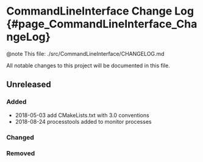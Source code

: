 # CommandLineInterface Change Log {#page_CommandLineInterface_ChangeLog}

@note This file: ./src/CommandLineInterface/CHANGELOG.md

All notable changes to this project will be documented in this file.

## Unreleased

### Added

- 2018-05-03 add CMakeLists.txt with 3.0 conventions
- 2018-08-24 processtools added to monitor processes

### Changed

### Removed

